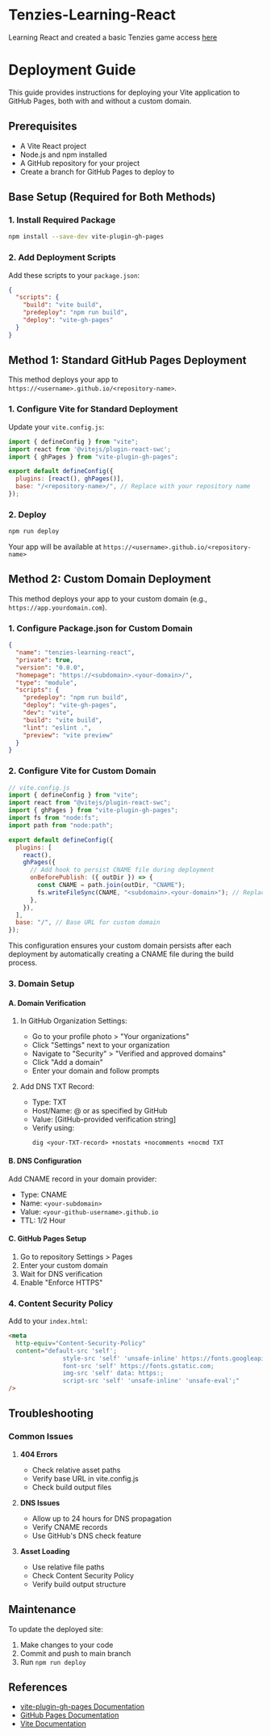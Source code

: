 # Tenzies-Learning-React

Learning React and created a basic Tenzies game access [here](https://ahmed-marzook.github.io/Tenzies-Learning-React/)

# Deployment Guide

This guide provides instructions for deploying your Vite application to GitHub Pages, both with and without a custom domain.

## Prerequisites

- A Vite React project
- Node.js and npm installed
- A GitHub repository for your project
- Create a branch for GitHub Pages to deploy to

## Base Setup (Required for Both Methods)

### 1. Install Required Package

```bash
npm install --save-dev vite-plugin-gh-pages
```

### 2. Add Deployment Scripts

Add these scripts to your `package.json`:

```json
{
  "scripts": {
    "build": "vite build",
    "predeploy": "npm run build",
    "deploy": "vite-gh-pages"
  }
}
```

## Method 1: Standard GitHub Pages Deployment

This method deploys your app to `https://<username>.github.io/<repository-name>`.

### 1. Configure Vite for Standard Deployment

Update your `vite.config.js`:

```javascript
import { defineConfig } from "vite";
import react from '@vitejs/plugin-react-swc';
import { ghPages } from "vite-plugin-gh-pages";

export default defineConfig({
  plugins: [react(), ghPages()],
  base: "/<repository-name>/", // Replace with your repository name
});
```

### 2. Deploy

```bash
npm run deploy
```

Your app will be available at `https://<username>.github.io/<repository-name>`

## Method 2: Custom Domain Deployment

This method deploys your app to your custom domain (e.g., `https://app.yourdomain.com`).

### 1. Configure Package.json for Custom Domain

```json
{
  "name": "tenzies-learning-react",
  "private": true,
  "version": "0.0.0",
  "homepage": "https://<subdomain>.<your-domain>/",
  "type": "module",
  "scripts": {
    "predeploy": "npm run build",
    "deploy": "vite-gh-pages",
    "dev": "vite",
    "build": "vite build",
    "lint": "eslint .",
    "preview": "vite preview"
  }
}
```

### 2. Configure Vite for Custom Domain

```javascript
// vite.config.js
import { defineConfig } from "vite";
import react from "@vitejs/plugin-react-swc";
import { ghPages } from "vite-plugin-gh-pages";
import fs from "node:fs";
import path from "node:path";

export default defineConfig({
  plugins: [
    react(),
    ghPages({
      // Add hook to persist CNAME file during deployment
      onBeforePublish: ({ outDir }) => {
        const CNAME = path.join(outDir, "CNAME");
        fs.writeFileSync(CNAME, "<subdomain>.<your-domain>"); // Replace with your domain
      },
    }),
  ],
  base: "/", // Base URL for custom domain
});
```

This configuration ensures your custom domain persists after each deployment by automatically creating a CNAME file during the build process.

### 3. Domain Setup

#### A. Domain Verification

1. In GitHub Organization Settings:

   - Go to your profile photo > "Your organizations"
   - Click "Settings" next to your organization
   - Navigate to "Security" > "Verified and approved domains"
   - Click "Add a domain"
   - Enter your domain and follow prompts

2. Add DNS TXT Record:
   - Type: TXT
   - Host/Name: @ or as specified by GitHub
   - Value: [GitHub-provided verification string]
   - Verify using:
     ```shell
     dig <your-TXT-record> +nostats +nocomments +nocmd TXT
     ```

#### B. DNS Configuration

Add CNAME record in your domain provider:

- Type: CNAME
- Name: `<your-subdomain>`
- Value: `<your-github-username>.github.io`
- TTL: 1/2 Hour

#### C. GitHub Pages Setup

1. Go to repository Settings > Pages
2. Enter your custom domain
3. Wait for DNS verification
4. Enable "Enforce HTTPS"

### 4. Content Security Policy

Add to your `index.html`:

```html
<meta
  http-equiv="Content-Security-Policy"
  content="default-src 'self'; 
               style-src 'self' 'unsafe-inline' https://fonts.googleapis.com; 
               font-src 'self' https://fonts.gstatic.com;
               img-src 'self' data: https:;
               script-src 'self' 'unsafe-inline' 'unsafe-eval';"
/>
```

## Troubleshooting

### Common Issues

1. **404 Errors**

   - Check relative asset paths
   - Verify base URL in vite.config.js
   - Check build output files

2. **DNS Issues**

   - Allow up to 24 hours for DNS propagation
   - Verify CNAME records
   - Use GitHub's DNS check feature

3. **Asset Loading**
   - Use relative file paths
   - Check Content Security Policy
   - Verify build output structure

## Maintenance

To update the deployed site:

1. Make changes to your code
2. Commit and push to main branch
3. Run `npm run deploy`

## References

- [vite-plugin-gh-pages Documentation](https://github.com/metonym/vite-plugin-gh-pages)
- [GitHub Pages Documentation](https://docs.github.com/en/pages)
- [Vite Documentation](https://vitejs.dev/)
